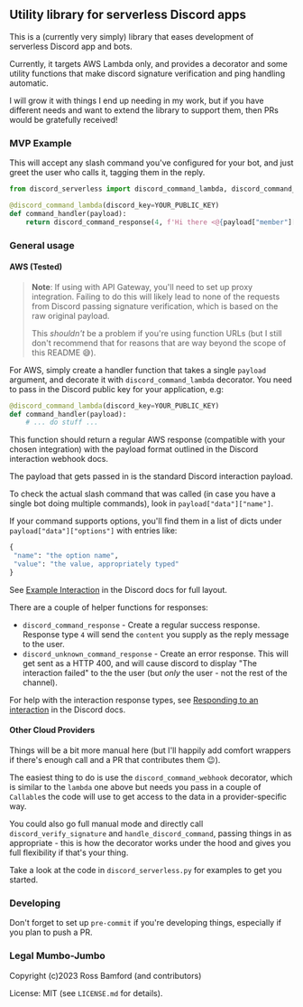 ## Utility library for serverless Discord apps

This is a (currently very simply) library that eases development of serverless Discord
app and bots.

Currently, it targets AWS Lambda only, and provides a decorator and some utility
functions that make discord signature verification and ping handling automatic.

I will grow it with things I end up needing in my work, but if you have different
needs and want to extend the library to support them, then PRs would be gratefully
received!

### MVP Example

This will accept any slash command you've configured for your bot, and just greet 
the user who calls it, tagging them in the reply. 

```python
from discord_serverless import discord_command_lambda, discord_command_response

@discord_command_lambda(discord_key=YOUR_PUBLIC_KEY)
def command_handler(payload):
    return discord_command_response(4, f'Hi there <@{payload["member"]["user"]["id"]}>')
```

### General usage

#### AWS (Tested)

> **Note**: If using with API Gateway, you'll need to set up proxy integration.
> Failing to do this will likely lead to none of the requests from Discord passing
> signature verification, which is based on the raw original payload.
> 
> This _shouldn't_ be a problem if you're using function URLs (but I still don't recommend
> that for reasons that are way beyond the scope of this README 😅).

For AWS, simply create a handler function that takes a single `payload` argument,
and decorate it with `discord_command_lambda` decorator. You need to pass in the
Discord public key for your application, e.g:

```python
@discord_command_lambda(discord_key=YOUR_PUBLIC_KEY)
def command_handler(payload):
    # ... do stuff ...
```

This function should return a regular AWS response (compatible with your chosen 
integration) with the payload format outlined in the Discord interaction webhook
docs.

The payload that gets passed in is the standard Discord interaction payload.

To check the actual slash command that was called (in case you have a single bot 
doing multiple commands), look in `payload["data"]["name"]`.

If your command supports options, you'll find them in a list of dicts under
`payload["data"]["options"]` with entries like:

```python
{
 "name": "the option name",
 "value": "the value, appropriately typed" 
}
```

See [Example Interaction](https://discord.com/developers/docs/interactions/application-commands#slash-commands-example-interaction)
in the Discord docs for full layout.

There are a couple of helper functions for responses:

* `discord_command_response` - Create a regular success response. Response type `4`
  will send the `content` you supply as the reply message to the user.
* `discord_unknown_command_response` - Create an error response. This will get sent
  as a HTTP 400, and will cause discord to display "The interaction failed" to the
  the user (but _only_ the user - not the rest of the channel).

For help with the interaction response types, see [Responding to an interaction](https://discord.com/developers/docs/interactions/receiving-and-responding#responding-to-an-interaction)
in the Discord docs.

#### Other Cloud Providers

Things will be a bit more manual here (but I'll happily add comfort wrappers if
there's enough call and a PR that contributes them 😉).

The easiest thing to do is use the `discord_command_webhook` decorator, which 
is similar to the `lambda` one above but needs you pass in a couple of `Callable`s
the code will use to get access to the data in a provider-specific way.

You could also go full manual mode and directly call `discord_verify_signature` and
`handle_discord_command`, passing things in as appropriate - this is how the decorator
works under the hood and gives you full flexibility if that's your thing.

Take a look at the code in `discord_serverless.py` for examples to get you started.

### Developing

Don't forget to set up `pre-commit` if you're developing things, especially if you
plan to push a PR.

### Legal Mumbo-Jumbo

Copyright (c)2023 Ross Bamford (and contributors)

License: MIT (see `LICENSE.md` for details).
